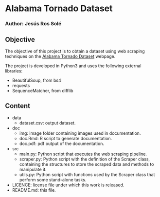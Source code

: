 # Alabama Tornado Dataset
### Author: Jesús Ros Solé

## Objective

The objective of this project is to obtain a dataset using web scraping techniques on the [Alabama Tornado Dataset](https://www.weather.gov/bmx/tornadodb_main)
webpage.

The project is developed in Python3 and uses the following external libraries:
- BeautifulSoup, from bs4
- requests
- SequenceMatcher, from difflib

## Content

- data
	- dataset.csv: output dataset.
- doc
	- img: image folder containing images used in documentation.
	- doc.Rmd: R script to generate documentation.
	- doc.pdf: pdf output of the documentation.
- src
	- main.py: Python script that executes the web scraping pipeline.
	- scraper.py: Python script with the definition of the Scraper class, containing the structures to store the scraped data and methods to manipulate it.
	- utils.py: Python script with functions used by the Scraper class that perform some stand-alone tasks.
- LICENCE: license file under which this work is released.
- README.md: this file.



